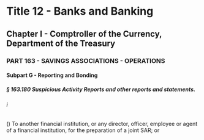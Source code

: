 
# Title 12 - Banks and Banking
## Chapter I - Comptroller of the Currency, Department of the Treasury
### PART 163 - SAVINGS ASSOCIATIONS - OPERATIONS
#### Subpart G - Reporting and Bonding
##### § 163.180 Suspicious Activity Reports and other reports and statements.
###### i

() To another financial institution, or any director, officer, employee or agent of a financial institution, for the preparation of a joint SAR; or
